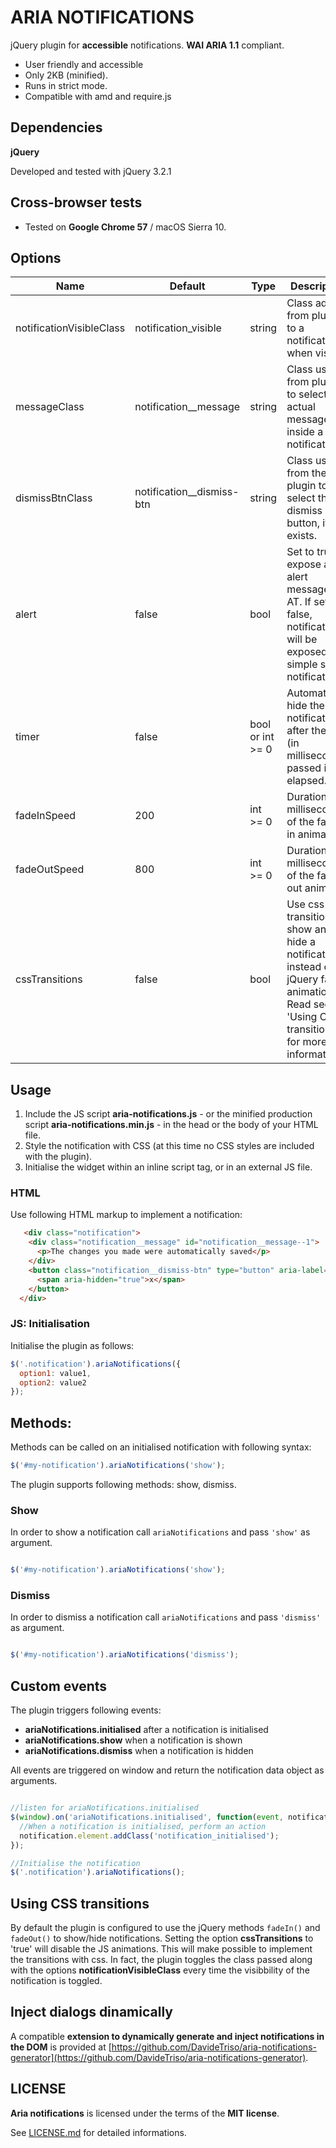 # ARIA NOTIFICATIONS

jQuery plugin for **accessible** notifications. **WAI ARIA 1.1** compliant.

* User friendly and accessible
* Only 2KB (minified).
* Runs in strict mode.
* Compatible with amd and require.js

## Dependencies

**jQuery**

Developed and tested with jQuery 3.2.1

## Cross-browser tests

* Tested on **Google Chrome 57** / macOS Sierra 10.

## Options

Name | Default | Type | Description 
-----|---------|------|-------------
notificationVisibleClass | notification_visible | string | Class added from plugin to a notification, when visible
messageClass | notification__message | string | Class used from plugin to select the actual message inside a notification
dismissBtnClass | notification__dismiss-btn | string | Class used from the plugin to select the dismiss button, if it exists.
alert | false | bool | Set to true to expose an alert message to AT. If set to false, notification will be exposed as a simple status notification.
timer | false | bool or int >= 0 | Automatically hide the notification after the time (in milliseconds) passed is elapsed.
fadeInSpeed | 200 | int >= 0 | Duration (in milliseconds) of the fade-in animation
fadeOutSpeed | 800 | int >= 0 | Duration (in milliseconds) of the fade-out animation
cssTransitions | false | bool | Use css transitions to show and hide a notification instead of jQuery fade animations. Read section 'Using CSS transitions' for more informations.


## Usage

1. Include the JS script **aria-notifications.js** - or the minified production script **aria-notifications.min.js** - in the head or the body of your HTML file.
2. Style the notification with CSS (at this time no CSS styles are included with the plugin). 
3. Initialise the widget within an inline script tag, or in an external JS file.


### HTML

Use following HTML markup to implement a notification:


```html
   <div class="notification">
    <div class="notification__message" id="notification__message--1">
      <p>The changes you made were automatically saved</p>
    </div>
    <button class="notification__dismiss-btn" type="button" aria-label="Close notification">
      <span aria-hidden="true">x</span>
    </button>
  </div>
```

### JS: Initialisation

Initialise the plugin as follows:

```javascript
$('.notification').ariaNotifications({
  option1: value1,
  option2: value2
});
```

## Methods:

Methods can be called on an initialised notification with following syntax:

```javascript
$('#my-notification').ariaNotifications('show');
```
The plugin supports following methods: show, dismiss.


### Show

In order to show a notification call `ariaNotifications` and pass `'show'` as argument.


```javascript

$('#my-notification').ariaNotifications('show');

```

### Dismiss

In order to dismiss a notification call `ariaNotifications` and pass `'dismiss'` as argument.


```javascript

$('#my-notification').ariaNotifications('dismiss');

```


## Custom events

The plugin triggers following events:

* **ariaNotifications.initialised** after a notification is initialised
* **ariaNotifications.show** when a notification is shown
* **ariaNotifications.dismiss** when a notification is hidden

All events are triggered on window and return the notification data object as arguments.

```javascript

//listen for ariaNotifications.initialised
$(window).on('ariaNotifications.initialised', function(event, notification){
  //When a notification is initialised, perform an action
  notification.element.addClass('notification_initialised');
});

//Initialise the notification
$('.notification').ariaNotifications();

```

## Using CSS transitions

By default the plugin is configured to use the jQuery methods `fadeIn()` and `fadeOut()` to show/hide notifications. Setting the option **cssTransitions** to 'true' will disable the JS animations. This will make possible to implement the transitions with css. In fact, the plugin toggles the class passed along with the options **notificationVisibleClass** every time the visibbility of the notification is toggled.


## Inject dialogs dinamically

A compatible **extension to dynamically generate and inject notifications in the DOM** is provided at [https://github.com/DavideTriso/aria-notifications-generator](https://github.com/DavideTriso/aria-notifications-generator).


## LICENSE

**Aria notifications** is licensed under the terms of the **MIT license**.

See [LICENSE.md](LICENSE.md) for detailed informations.